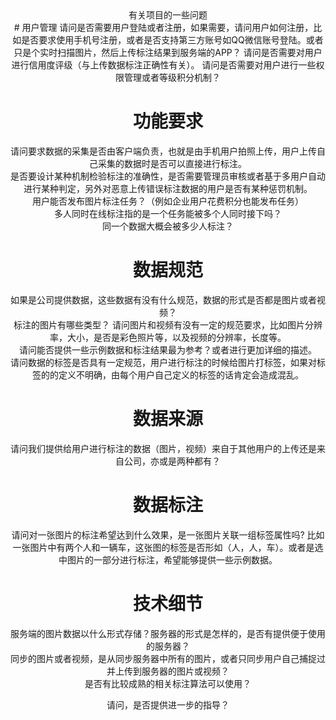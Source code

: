 <center>有关项目的一些问题<center>
# 用户管理
请问是否需要用户登陆或者注册，如果需要，请问用户如何注册，比如是否要求使用手机号注册，或者是否支持第三方账号如QQ微信账号登陆。或者只是个实时扫描图片，然后上传标注结果到服务端的APP？  
请问是否需要对用户进行信用度评级（与上传数据标注正确性有关）。  
请问是否需要对用户进行一些权限管理或者等级积分机制？  

# 功能要求
请问要求数据的采集是否由客户端负责，也就是由手机用户拍照上传，用户上传自己采集的数据时是否可以直接进行标注。  
是否要设计某种机制检验标注的准确性，是否需要管理员审核或者基于多用户自动进行某种判定，另外对恶意上传错误标注数据的用户是否有某种惩罚机制。  
用户能否发布图片标注任务？（例如企业用户花费积分也能发布任务）  
多人同时在线标注指的是一个任务能被多个人同时接下吗？  
同一个数据大概会被多少人标注？

# 数据规范  
如果是公司提供数据，这些数据有没有什么规范，数据的形式是否都是图片或者视频？  
标注的图片有哪些类型？
请问图片和视频有没有一定的规范要求，比如图片分辨率，大小，是否是彩色照片等，以及视频的分辨率，长度等。  
请问能否提供一些示例数据和标注结果最为参考？或者进行更加详细的描述。  
请问数据的标签是否具有一定规范，用户进行标注的时候给图片打标签，如果对标签的的定义不明确，由每个用户自己定义的标签的话肯定会造成混乱。  

# 数据来源  

请问我们提供给用户进行标注的数据（图片，视频）来自于其他用户的上传还是来自公司，亦或是两种都有？  

# 数据标注  

请问对一张图片的标注希望达到什么效果，是一张图片关联一组标签属性吗? 比如一张图片中有两个人和一辆车，这张图的标签是否形如（人，人，车）。或者是选中图片的一部分进行标注，希望能够提供一些示例数据。
# 技术细节  

服务端的图片数据以什么形式存储？服务器的形式是怎样的，是否有提供便于使用的服务器？  
同步的图片或者视频，是从同步服务器中所有的图片，或者只同步用户自己捕捉过并上传到服务器的图片或视频？  
是否有比较成熟的相关标注算法可以使用？    

请问，是否提供进一步的指导？
